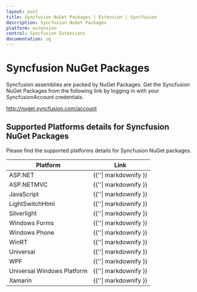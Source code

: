 ```yaml
---
layout: post
title: Syncfusion NuGet Packages | Extension | Syncfusion
description: Syncfusion NuGet Packages
platform: extension
control: Syncfusion Extensions
documentation: ug
---
```


# Syncfusion NuGet Packages

Syncfusion assemblies are packed by NuGet Packages. Get the Syncfusion NuGet Packages from the following link by logging in with your SyncfusionAccount credentials.

<http://nuget.syncfusion.com/account>

## Supported Platforms details for Syncfusion NuGet Packages

Please find the supported platforms details for Syncfusion NuGet packages.

<table>
	<thead>
		<tr>
			<th>Platform</th>
			<th>Link</th>
		</tr>
	</thead>
	<tbody>
		<tr>
			<td> ASP.NET </td>
			<td> {{'<http://nuget.syncfusion.com/package/aspnet>'| markdownify }} </td>
		</tr>
		<tr>
			<td> ASP.NETMVC </td>
			<td> {{'<http://nuget.syncfusion.com/package/aspnetmvc>'| markdownify }} </td>
		</tr>
		<tr>
			<td> JavaScript </td>
			<td> {{'<http://nuget.syncfusion.com/package/javascript>'| markdownify }} </td>
		</tr>
		<tr>
			<td> LightSwitchHtml </td>
			<td> {{'<http://nuget.syncfusion.com/package/lightswitch>'| markdownify }} </td>
		</tr>
		<tr>
			<td> Silverlight </td>
			<td> {{'<http://nuget.syncfusion.com/package/silverlight>'| markdownify }} </td>
		</tr>
		<tr>
			<td> Windows Forms </td>
			<td> {{'<http://nuget.syncfusion.com/package/windows-forms>'| markdownify }} </td>
		</tr>
		<tr>
			<td> Windows Phone </td>
			<td> {{'<http://nuget.syncfusion.com/package/windowsphone>'| markdownify }} </td>
		</tr>
		<tr>
			<td> WinRT </td>
			<td> {{'<http://nuget.syncfusion.com/package/winrt>'| markdownify }} </td>
		</tr>
		<tr>
			<td> Universal </td>
			<td> {{'<http://nuget.syncfusion.com/package/universal>'| markdownify }} </td>
		</tr>
		<tr>
			<td> WPF </td>
			<td> {{'<http://nuget.syncfusion.com/package/wpf>'| markdownify }} </td>
		</tr>
		<tr>
			<td> Universal Windows Platform </td>
			<td> {{'<http://nuget.syncfusion.com/package/universalwindows>'| markdownify }} </td>
		</tr>
		<tr>
			<td> Xamarin </td>
			<td> {{'<http://nuget.syncfusion.com/package/xamarin>'| markdownify }} </td>
		</tr>
	</tbody>
</table>